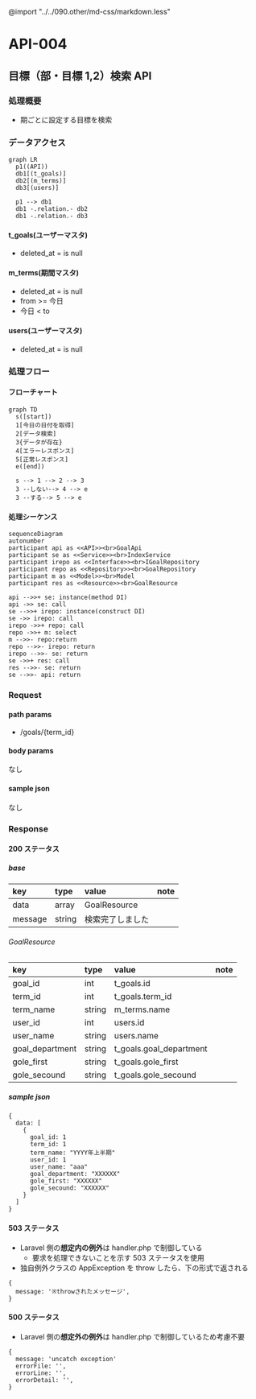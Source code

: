 @import "../../090.other/md-css/markdown.less"

# API-004

## 目標（部・目標 1,2）検索 API

### 処理概要

- 期ごとに設定する目標を検索

### データアクセス

```mermaid
graph LR
  p1((API))
  db1[(t_goals)]
  db2[(m_terms)]
  db3[(users)]

  p1 --> db1
  db1 -.relation.- db2
  db1 -.relation.- db3
```

#### t_goals(ユーザーマスタ)

- deleted_at = is null

#### m_terms(期間マスタ)

- deleted_at = is null
- from >= 今日
- 今日 < to

#### users(ユーザーマスタ)

- deleted_at = is null

### 処理フロー

#### フローチャート

```mermaid
graph TD
  s([start])
  1[今日の日付を取得]
  2[データ検索]
  3{データが存在}
  4[エラーレスポンス]
  5[正常レスポンス]
  e([end])

  s --> 1 --> 2 --> 3
  3 --しない--> 4 --> e
  3 --する--> 5 --> e
```

#### 処理シーケンス

```mermaid
sequenceDiagram
autonumber
participant api as <<API>><br>GoalApi
participant se as <<Service>><br>IndexService
participant irepo as <<Interface>><br>IGoalRepository
participant repo as <<Repository>><br>GoalRepository
participant m as <<Model>><br>Model
participant res as <<Resource>><br>GoalResource

api -->>+ se: instance(method DI)
api ->> se: call
se -->>+ irepo: instance(construct DI)
se ->> irepo: call
irepo ->>+ repo: call
repo ->>+ m: select
m -->>- repo:return
repo -->>- irepo: return
irepo -->>- se: return
se ->>+ res: call
res -->>- se: return
se -->>- api: return
```

### Request

#### path params

- /goals/{term_id}

#### body params

なし

#### sample json

なし

### Response

#### 200 ステータス

##### base

| key     | type   | value            | note |
| :------ | :----- | :--------------- | :--- |
| data    | array  | GoalResource     |      |
| message | string | 検索完了しました |      |

###### GoalResource

| key             | type   | value                   | note |
| :-------------- | :----- | :---------------------- | :--- |
| goal_id         | int    | t_goals.id              |      |
| term_id         | int    | t_goals.term_id         |      |
| term_name       | string | m_terms.name            |      |
| user_id         | int    | users.id                |      |
| user_name       | string | users.name              |      |
| goal_department | string | t_goals.goal_department |      |
| gole_first      | string | t_goals.gole_first      |      |
| gole_secound    | string | t_goals.gole_secound    |      |

##### sample json

```json5
{
  data: [
    {
      goal_id: 1
      term_id: 1
      term_name: "YYYY年上半期"
      user_id: 1
      user_name: "aaa"
      goal_department: "XXXXXX"
      gole_first: "XXXXXX"
      gole_secound: "XXXXXX"
    }
  ]
}
```

#### 503 ステータス

- Laravel 側の**想定内の例外**は handler.php で制御している
  - 要求を処理できないことを示す 503 ステータスを使用
- 独自例外クラスの AppException を throw したら、下の形式で返される

```json5
{
  message: '※throwされたメッセージ',
}
```

#### 500 ステータス

- Laravel 側の**想定外の例外**は handler.php で制御しているため考慮不要

```json5
{
  message: 'uncatch exception'
  errorFile: '',
  errorLine: '',
  errorDetail: '',
}
```
